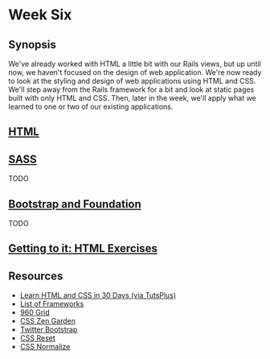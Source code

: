 # Week Six
## Synopsis
We've already worked with HTML a little bit with our Rails views, but up until now, we haven't focused on the design of web application. We're now ready to look at the styling and design of web applications using HTML and CSS. We'll step away from the Rails framework for a bit and look at static pages built with only HTML and CSS. Then, later in the week, we'll apply what we learned to one or two of our existing applications. 


## [HTML](/lessons/06_html.md)

## [SASS](/lessons_06_sass.md)
TODO

## [Bootstrap and Foundation](/lessons/06_bootstrap.md)
TODO

## [Getting to it: HTML Exercises](/lessons/06_html_exercises.md)

## Resources
- [Learn HTML and CSS in 30 Days (via TutsPlus)](http://learncss.tutsplus.com/)
- [List of Frameworks](http://line25.com/articles/which-responsive-frameworks-are-designers-using)
- [960 Grid](http://960.gs/)
- [CSS Zen Garden](http://www.csszengarden.com/)
- [Twitter Bootstrap](http://twitter.github.io/bootstrap/index.html)
- [CSS Reset](http://meyerweb.com/eric/tools/css/reset/)
- [CSS Normalize](http://necolas.github.io/normalize.css/)






  

  
  
  
